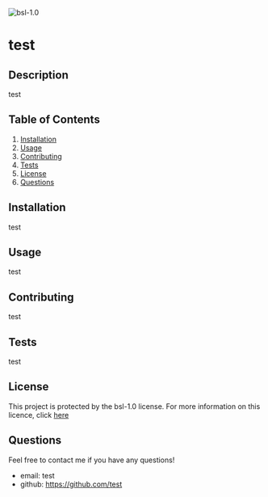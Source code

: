 ![bsl-1.0](https://img.shields.io/badge/License-bsl-1.0-blue)
  # test

## Description 
test

## Table of Contents
1. [Installation](#Installation)
2. [Usage](#Usage)
3. [Contributing](#Contributing)
4. [Tests](#Tests)
5. [License](#License)
6. [Questions](#Questions)

## Installation
test

## Usage
test

## Contributing 
test

## Tests
test

## License
This project is protected by the bsl-1.0 license.
For more information on this licence, click [here](https://choosealicense.com/licenses/bsl-1.0/)

## Questions
Feel free to contact me if you have any questions!
* email: test
* github: https://github.com/test

